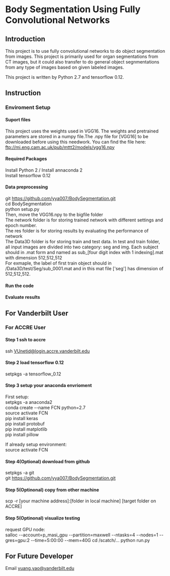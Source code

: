 # Body Segmentation Using Fully Convolutional Networks 

## Introduction
This project is to use fully convolutional networks to do object segmentation from images. This project is primarily used for organ segmentations from CT images, but it could also transfer to do general object segnmentations from any type of images based on given labeled images.</br>


This project is written by Python 2.7 and tensorflow 0.12.</br>

## Instruction

### Enviroment Setup
#### Suport files
This project uses the weights used in VGG16. The weights and pretrained parameters are stored in a numpy file.The .npy file for [VGG16] to be downloaded before using this needwork. You can find the file here: ftp://mi.eng.cam.ac.uk/pub/mttt2/models/vgg16.npy 
#### Required Packages
Install Python 2 / Install annaconda 2</br>
Install tensorflow 0.12</br>
#### Data preprocessing
git https://github.com/yya007/BodySegmentation.git</br>
cd BodySegmentation</br>
python setup.py</br>
Then, move the VGG16.npy to the bigfile folder</br>
The network folder is for storing trained network with different settings and epoch number.</br>
The res folder is for storing results by evaluating the performance of network</br>
The Data3D folder is for storing train and test data. In test and train folder, all input images are divided into two category: seg and img. Each subject should in .mat form and named as sub_[four digit index with 1 indexing].mat with dimension 512,512,512</br>
For exmaple, the label of first train object should in /Data3D/test/Seg/sub_0001.mat and in this mat file ['seg'] has dimension of 512,512,512.</br>



#### Run the code

#### Evaluate results


## For Vanderbilt User
### For ACCRE User
#### Step 1 ssh to accre
ssh VUnetid@login.accre.vanderbilt.edu</br>
#### Step 2 load tensorflow 0.12
setpkgs -a tensorflow_0.12</br>
#### Step 3 setup your anaconda envrioment
First setup:</br>
setpkgs -a anaconda2</br>
conda create --name FCN python=2.7</br>
source activate FCN</br>
pip install keras</br>
pip install protobuf</br>
pip install matplotlib</br>
pip install pillow</br>

If already setup environment:</br>
source activate FCN</br>
#### Step 4(Optional) download from github
setpkgs -a git</br>
git https://github.com/yya007/BodySegmentation.git
#### Step 5(Optinonal) copy from other machine
scp -r [your machine address]:[folder in local machine]   [target folder on ACCRE]</br>

#### Step 5(Optinonal) visualize testing 
request GPU node:</br>
salloc --account=p_masi_gpu  --partition=maxwell --ntasks=4 --nodes=1 --gres=gpu:2 --time=5:00:00 --mem=40G
cd /scatch/...
python run.py

## For Future Developer 
Email yuang.yao@vanderbilt.edu


